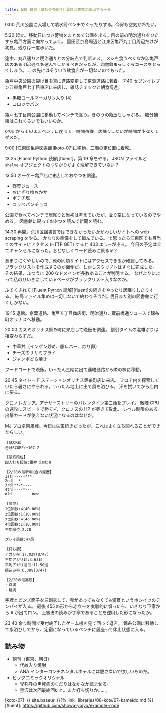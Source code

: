 ```yaml
---
title: 630 日目（晴れのち曇り）裏目と失策が続出する一日
---
```


0:00 荒川公園に入場して噴水前ベンチでぐったりする。今宵も空気が冷たい。

5:20 起立。移動日につき荷物をまとめて公園を出る。目の前の明治通りをひたすら亀戸方面に向かって歩く。
墨田区京島周辺と江東区亀戸九丁目周辺だけが初見。残りは一度歩いた。

途中、丸八通りと明治通りとの分岐点で判断ミス。
メシを食うべくなか卯亀戸店のある明治通りを選んでしかるべきだったが、図書館まっしぐらコースをとってしまう。
この先にはそういう飲食店が一切ないのであった。

亀戸中央公園の裂け目を東に進路変更して京葉道路に到着。
7:40 セブンイレブン江東亀戸七丁目東店に来店し、雑誌チェックと朝食調達。

* 黒糖ロールマーガリン入り (4)
* コロッケパン

亀戸七丁目南公園に移動してベンチで食う。きのうの飴玉もしゃぶる。
糖分補給はこれくらいでもいいのか。

8:00 からそのままベンチに座って一時間待機。居眠りしたいが時間が少なくてダメだ。

9:00 [江東区亀戸図書館][koto-07]に移動。二階の定位置に着席。

13:25 [Fluent Python 読解][fluent]。第 19 章をやる。
JSON ファイルと `shelve` オブジェクトのつながりがよく理解できていない？

13:50 オーケー亀戸店に来店しておやつを調達。

* 野菜ジュース
* おにぎり梅おかか
* ポテチ塩
* コッペパンチョコ

公園で食べてベンチで居眠りと当初は考えていたが、曇り空になっているのでやめる。
図書館に戻っておやつを読んで新聞を読む。

14:30 再開。荒川区図書館ではできなかったいかがわしいサイトへの web scraping をやる。
かなりの準備をして臨んでいる。
と思ったら江東区でも目当てのサイトにアクセス (HTTP GET) すると 403 エラーが出る。
今日の予定は全てキャンセルになった。おとなしくコード読みに戻るか？

あまりにくやしいので、他の同類サイトにはアクセスできるか確認してみる。
ブラックリストを作成するのが面倒だ。しかしスクリプトはすぐに完成した。
その結果、ふつうに 200 なドメインが多数あることが判明する。
なぜよりによって私のひいきにしているページがブラックリスト入りなのか。

ふてくされて [Fluent Python 読解][fluent]の続きをやったり居眠りしたりする。
結局ファイル集めは一切しないで終わりそうだ。明日また別の図書館に行くしかない。

19:15 退館。京葉道路、亀戸五丁目商店街、明治通り、蔵前橋通りコースで錦糸町オリナスへ移動。

20:00 カスミオリナス錦糸町に来店して晩飯を調達。
割引タイムの混雑ぶりは相変わらずだ。

* 中華丼（インゲン炒め、豚レバー、炒り卵）
* チーズのササミフライ
* ジャンボどら焼き

フードコートで晩飯。いったん三階に出て連絡通路から隣の棟に移動。

20:45 タイトー F ステーションオリナス錦糸町店に来店。
フロア内を探索していたら暑さにやられる。いったん地上に出て風を浴びる。
汗を拭いてから店内に戻る。

クロノレガリア。アナザーストリーのバレンタイン第三話をプレイ。
敵陣 CPU の速攻にスピードで勝てず、クロノスの HP が尽きて敗北。
レベル制限のある出撃カードが使えない状況になるのはなぜだ。

MJ プロ卓東風戦。今日は失策続きだったが、これはよく立ち回れることができたらしい。

```text
【SCORE】
合計SCORE:+107.2

【最終段位】
四人打ち段位:雷神 幻球:9

【2/20の最新8試合の履歴】
1st|-----***
2nd|--*-----
3rd|**-*----
4th|----*---
old         new

【順位】
1位回数:4(40.00%)
2位回数:1(10.00%)
3位回数:4(40.00%)
4位回数:1(10.00%)
平均順位:2.20

プレイ局数:47局

【打ち筋】
アガリ率:17.02%(8/47)
平均アガリ翻:3.63翻
平均アガリ巡目:11.50巡
振込み率:6.38%(3/47)

【2/20の最高役】
・跳満
・跳満
```

字牌とピンズ面子を三副露して、赤があってもなくても満貫というホンイツのテンパイが入る。
最後 455 の形から赤ウーを実験的に切ったら、いきなり下家から 6 が出てロン。
上級者の読みが丁寧であることを逆用した形になったか。

23:40 余り時間で受付終了したゲーム機を見て回って退店。
錦糸公園に移動して水浴びしてから、定宿になっているベンチに居座って休止状態に入る。

## 読み物

* 朝刊（東京、朝日）
  * 代紋入り焼酎
  * ANA インターコンチネンタルホテルには臆さないで欲しいものだ。
* ビッグコミックオリジナル
  * 卑弥呼の黒死病のくだりはなかなか読ませる。
  * 黒沢は次回最終回だと。また打ち切りか……。

[koto-07]: {{ site.baseurl }}{% link _libraries/08-koto/07-kameido.md %}
[fluent]: <https://github.com/showa-yojyo/example-code>
